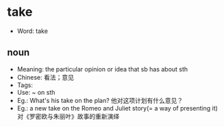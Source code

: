 # take

- Word: take

## noun

- Meaning: the particular opinion or idea that sb has about sth
- Chinese: 看法；意见
- Tags: 
- Use: ~ on sth
- Eg.: What's his take on the plan? 他对这项计划有什么意见？
- Eg.: a new take on the Romeo and Juliet story(= a way of presenting it) 对《罗密欧与朱丽叶》故事的重新演绎

